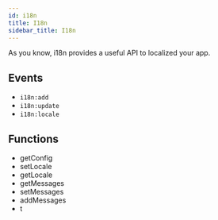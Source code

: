 ```yaml
---
id: i18n
title: I18n
sidebar_title: I18n
---
```


As you know, i18n provides a useful API to localized your app.

## Events
* `i18n:add`
* `i18n:update`
* `i18n:locale`

## Functions
* getConfig
* setLocale
* getLocale
* getMessages
* setMessages
* addMessages
* t